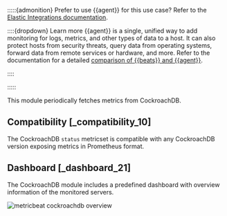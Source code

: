 :::::{admonition} Prefer to use {{agent}} for this use case?
Refer to the [Elastic Integrations documentation](integration-docs://reference/cockroachdb/index.md).

::::{dropdown} Learn more
{{agent}} is a single, unified way to add monitoring for logs, metrics, and other types of data to a host. It can also protect hosts from security threats, query data from operating systems, forward data from remote services or hardware, and more. Refer to the documentation for a detailed [comparison of {{beats}} and {{agent}}](docs-content://reference/fleet/index.md).

::::


:::::


This module periodically fetches metrics from CockroachDB.


## Compatibility [_compatibility_10]

The CockroachDB `status` metricset is compatible with any CockroachDB version exposing metrics in Prometheus format.


## Dashboard [_dashboard_21]

The CockroachDB module includes a predefined dashboard with overview information of the monitored servers.

![metricbeat cockroachdb overview](images/metricbeat-cockroachdb-overview.png)

